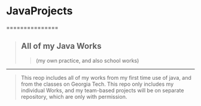 # JavaProjects
===============
> ## All of my Java Works
>> (my own practice, and also school works)
-------------------------------------------------------------
> This reop includes all of my works from my first time use of java,
> and from the classes on Georgia Tech.
> This repo only includes my individual Works,
> and my team-based projects will be on separate repository, which are only with permission.
